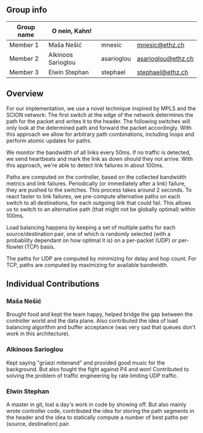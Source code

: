 ## Group info

| Group name | O nein, Kahn! |  |  |
| --- | --- | --- | --- |
| Member 1 | Maša Nešić | mnesic | mnesic@ethz.ch |
| Member 2 | Alkinoos Sarioglou | asarioglou | asarioglou@ethz.ch |
| Member 3 | Elwin Stephan | stephael | stephael@ethz.ch |

## Overview

For our implementation, we use a novel technique inspired by MPLS and the SCION network: The first switch at the edge of
the network determines the path for the packet and writes it to the header. The following switches will only look at the
determined path and forward the packet accordingly. With this approach we allow for arbitrary path combinations,
including loops and perform atomic updates for paths.

We monitor the bandwidth of all links every 50ms. If no traffic is detected, we send heartbeats and mark the link as
down should they not arrive. With this approach, we're able to detect link failures in about 100ms.

Paths are computed on the controller, based on the collected bandwidth metrics and link failures. Periodically (or
immediately after a link) failure, they are pushed to the switches. This process takes around 2 seconds. To react faster
to link failures, we pre-compute alternative paths on each switch to all destinations, for each outgoing link that could
fail. This allows us to switch to an alternative path (that might not be globally optimal) within 100ms.

Load balancing happens by keeping a set of multiple paths for each source/destination pair, one of which is randomly
selected (with a probability dependant on how optimal it is) on a per-packet (UDP) or per-flowlet (TCP) basis.

The paths for UDP are computed by minimizing for delay and hop count. For TCP, paths are computed by maximizing for
available bandwidth.

## Individual Contributions

### Maša Nešić

Brought food and kept the team happy, helped bridge the gap between the controller world and the data plane.
Also contributed the idea of load balancing algorithm and buffer acceptance (was very sad that queues don't work in this
architecture).

### Alkinoos Sarioglou

Kept saying "grüezi mitenand" and provided good music for the background.
But also fought the fight against P4 and won! Contributed to solving the problem of traffic engineering by rate limiting
UDP traffic.

### Elwin Stephan

A master in git, lost a day's work in code by showing off.
But also mainly wrote controller code, contributed the idea for storing the path segments in the header and the idea
to statically compute a number of best paths per (source, destination) pair.
